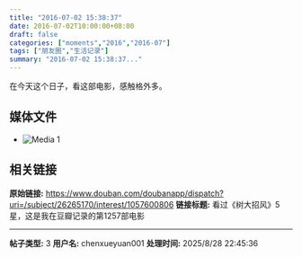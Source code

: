 ```yaml
---
title: "2016-07-02 15:38:37"
date: 2016-07-02T10:00:00+08:00
draft: false
categories: ["moments","2016","2016-07"]
tags: ["朋友圈","生活记录"]
summary: "2016-07-02 15:38:37..."
---
```


在今天这个日子，看这部电影，感触格外多。

## 媒体文件

- ![Media 1](/Moments/photos/2016-07-02/201607021538370.jpg)

## 相关链接

**原始链接:** https://www.douban.com/doubanapp/dispatch?uri=/subject/26265170/interest/1057600806
**链接标题:** 看过《树大招风》5星，这是我在豆瓣记录的第1257部电影

---

**帖子类型:** 3
**用户名:** chenxueyuan001
**处理时间:** 2025/8/28 22:45:36